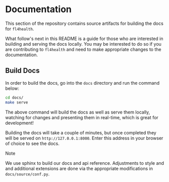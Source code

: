 # Documentation

This section of the repository contains source artifacts for building the docs
for `fl4health`.

What follow's next in this README is a guide for those who are interested in
building and serving the docs locally. You may be interested to do so if you are
contributing to `fl4health` and need to make appropriate changes to the
documentation.

## Build Docs

In order to build the docs, go into the `docs` directory and run the command
below:

```sh
cd docs/
make serve
```

The above command will build the docs as well as serve them locally, watching
for changes and presenting them in real-time, which is great for development!

Building the docs will take a couple of minutes, but once completed they will be
served on `http://127.0.0.1:8000`. Enter this address in your browser of choice
to see the docs.

> [!NOTE]
> We use sphinx to build our docs and api reference. Adjustments to style and
> and additional extensions are done via the appropriate modifications in
> `docs/source/conf.py`.
